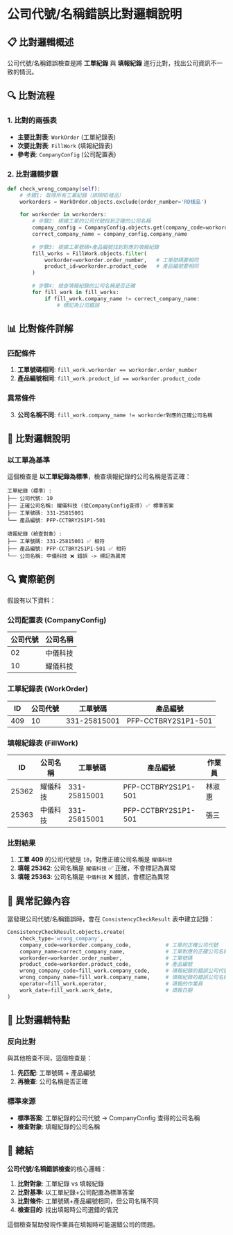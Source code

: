 # 公司代號/名稱錯誤比對邏輯說明

## 📋 比對邏輯概述

公司代號/名稱錯誤檢查是將 **工單紀錄** 與 **填報紀錄** 進行比對，找出公司資訊不一致的情況。

## 🔍 比對流程

### 1. 比對的兩張表
- **主要比對表**: `WorkOrder` (工單紀錄表)
- **次要比對表**: `FillWork` (填報紀錄表)
- **參考表**: `CompanyConfig` (公司配置表)

### 2. 比對邏輯步驟

```python
def check_wrong_company(self):
    # 步驟1: 取得所有工單紀錄（排除RD樣品）
    workorders = WorkOrder.objects.exclude(order_number='RD樣品')
    
    for workorder in workorders:
        # 步驟2: 根據工單的公司代號找到正確的公司名稱
        company_config = CompanyConfig.objects.get(company_code=workorder.company_code)
        correct_company_name = company_config.company_name
        
        # 步驟3: 根據工單號碼+產品編號找到對應的填報紀錄
        fill_works = FillWork.objects.filter(
            workorder=workorder.order_number,   # 工單號碼要相同
            product_id=workorder.product_code   # 產品編號要相同
        )
        
        # 步驟4: 檢查填報紀錄的公司名稱是否正確
        for fill_work in fill_works:
            if fill_work.company_name != correct_company_name:
                # 標記為公司錯誤
```

## 📊 比對條件詳解

### 匹配條件
1. **工單號碼相同**: `fill_work.workorder == workorder.order_number`
2. **產品編號相同**: `fill_work.product_id == workorder.product_code`

### 異常條件
3. **公司名稱不同**: `fill_work.company_name != workorder對應的正確公司名稱`

## 🎯 比對邏輯說明

### 以工單為基準
這個檢查是 **以工單紀錄為標準**，檢查填報紀錄的公司名稱是否正確：

```
工單紀錄（標準）:
├── 公司代號: 10
├── 正確公司名稱: 耀儀科技 (從CompanyConfig查得) ✅ 標準答案
├── 工單號碼: 331-25815001
└── 產品編號: PFP-CCTBRY2S1P1-501

填報紀錄（檢查對象）:
├── 工單號碼: 331-25815001 ✅ 相符
├── 產品編號: PFP-CCTBRY2S1P1-501 ✅ 相符
└── 公司名稱: 中儀科技 ❌ 錯誤 -> 標記為異常
```

## 🔍 實際範例

假設有以下資料：

### 公司配置表 (CompanyConfig)
| 公司代號 | 公司名稱 |
|----------|----------|
| 02 | 中儀科技 |
| 10 | 耀儀科技 |

### 工單紀錄表 (WorkOrder)
| ID | 公司代號 | 工單號碼 | 產品編號 |
|----|----------|----------|----------|
| 409 | 10 | 331-25815001 | PFP-CCTBRY2S1P1-501 |

### 填報紀錄表 (FillWork)  
| ID | 公司名稱 | 工單號碼 | 產品編號 | 作業員 |
|----|----------|----------|----------|--------|
| 25362 | 耀儀科技 | 331-25815001 | PFP-CCTBRY2S1P1-501 | 林淑惠 | ✅ 正確
| 25363 | 中儀科技 | 331-25815001 | PFP-CCTBRY2S1P1-501 | 張三 | ❌ 錯誤

### 比對結果
1. **工單 409** 的公司代號是 `10`，對應正確公司名稱是 `耀儀科技`
2. **填報 25362**: 公司名稱是 `耀儀科技` ✅ 正確，不會標記為異常
3. **填報 25363**: 公司名稱是 `中儀科技` ❌ 錯誤，會標記為異常

## 📝 異常記錄內容

當發現公司代號/名稱錯誤時，會在 `ConsistencyCheckResult` 表中建立記錄：

```python
ConsistencyCheckResult.objects.create(
    check_type='wrong_company',
    company_code=workorder.company_code,           # 工單的正確公司代號
    company_name=correct_company_name,             # 工單對應的正確公司名稱  
    workorder=workorder.order_number,              # 工單號碼
    product_code=workorder.product_code,           # 產品編號
    wrong_company_code=fill_work.company_code,     # 填報紀錄的錯誤公司代號
    wrong_company_name=fill_work.company_name,     # 填報紀錄的錯誤公司名稱
    operator=fill_work.operator,                   # 填報的作業員
    work_date=fill_work.work_date,                 # 填報日期
)
```

## 🔄 比對邏輯特點

### 反向比對
與其他檢查不同，這個檢查是：
1. **先匹配**: 工單號碼 + 產品編號
2. **再檢查**: 公司名稱是否正確

### 標準來源
- **標準答案**: 工單紀錄的公司代號 → CompanyConfig 查得的公司名稱
- **檢查對象**: 填報紀錄的公司名稱

## 🎯 總結

**公司代號/名稱錯誤檢查**的核心邏輯：
1. **比對對象**: 工單紀錄 vs 填報紀錄
2. **比對基準**: 以工單紀錄+公司配置為標準答案
3. **比對條件**: 工單號碼+產品編號相同，但公司名稱不同
4. **檢查目的**: 找出填報時公司選錯的情況

這個檢查幫助發現作業員在填報時可能選錯公司的問題。
